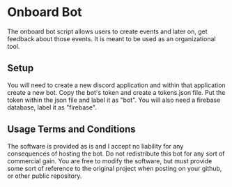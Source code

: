 # Onboard Bot

The onboard bot script allows users to create events and later on, get feedback about those events. It is meant to be used as an organizational tool.

## Setup

You will need to create a new discord application and within that application create a new bot. Copy the bot's token and create a tokens.json file. Put the token within the json file and label it as "bot". You will also need a firebase database, label it as "firebase".

## Usage Terms and Conditions

The software is provided as is and I accept no liability for any consequences of hosting the bot. Do not redistribute this bot for any sort of commercial gain. You are free to modify the software, but must provide some sort of reference to the original project when posting on your github, or other public repository.